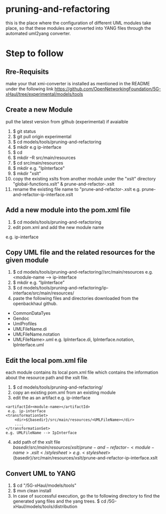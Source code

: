 #  pruning-and-refactoring
this is the place where the configuration of different UML modules take place, so that these modules are converted into YANG files through the automated uml2yang converter.

# Step to follow

## Rre-Requisits
make your that xmi-converter is installed as mentioned in the README under the following link
https://github.com/OpenNetworkingFoundation/5G-xHaul/tree/experimental/models/tools


##  Create a new Module
pull the latest version from github (experimental) if avaialble
  
  1) $ git status
  2) $ git pull origin experimental
  3) $ cd models/tools/pruning-and-refactoring
  4) $ mkdir <module-name> e.g ip-interface
  5) $ cd <module-name>
  6) $ mkdir –R src/main/resources
  7) $ cd src/main/resources
  8) $ mkdir <UMLFileName> e.g. "IpInterface"
  9) $ mkdir "xslt"
  10) copy the existing xslts from another module under the "xslt" directory 
      "global-functions.xslt" & prune-and-refactor-<module-name>.xslt
  11) rename the existing file name to "prune-and-refactor-<module-name>.xslt 
      e.g. prune-and-refactor-ip-interface.xslt
  
##  Add a new module into the pom.xml file 
  1) $ cd models/tools/pruning-and-refactoring
  2) edit pom.xml and add the new module name
   <modules>
     <module> <module-name> </module>
     e.g. <module> ip-interface </module>
   </modules>
   
## Copy UML file and the related resources for the given module
 1) $ cd models/tools/pruning-and-refactoring/<module-name>/src/main/resources
     e.g. <module-name --> ip-interface
 2) $ mkdir <UMLFileName> e.g. “IpInterface” 
 3) $ cd models/tools/pruning-and-refactoring/ip-interface/src/main/resources/<UMLFileName>
 4) paste the following files and directories downloaded from the openbackhaul github.
   - CommonDataTyes
   - Gendoc
   - UmlProfiles
   - UMLFileName.di
   - UMLFileName.notation
   - UMLFileName>.uml
  e.g. IpInterface.di, IpInterface.notation, IpInterface.uml
 
 ## Edit the local pom.xml file
 each module contains its local pom.xml file which contains the information about the resource path and the xslt file.
  
  1) $ cd models/tools/pruning-and-refactoring/<module-name>
  2) copy an existing pom.xml from an existing module
  3) edit the <module-name> as an artifact
     <artifactId><module-name></artifactId>
     e.g. <artifactId>ip-interface</artifactId>
	
	<artifactId><module-name></artifactId>
	 e.g. ip-interface
	<transformationSet>
        <dir>${basedir}/src/main/resources/<UMLFileName></dir>
        ....
	</transformationSet>       
	e.g. UMLFileName --> IpInterface
    
   4) add path of the xslt file  
       <stylesheet>${basedir}/src/main/resources/xslt/prune-and-refactor-<module-name>.xslt</stylesheet>
       e.g.
      <stylesheet>${basedir}/src/main/resources/xslt/prune-and-refactor-ip-interface.xslt</stylesheet>
  

## Convert UML to YANG 
  1) $ cd "/5G-xHaul/models/tools"
  2) $ mvn clean install
  3) In case of successful execution, go the to following directory to find the generated yang files and the yang trees.
  $ cd /5G-xHaul/models/tools/distribution
